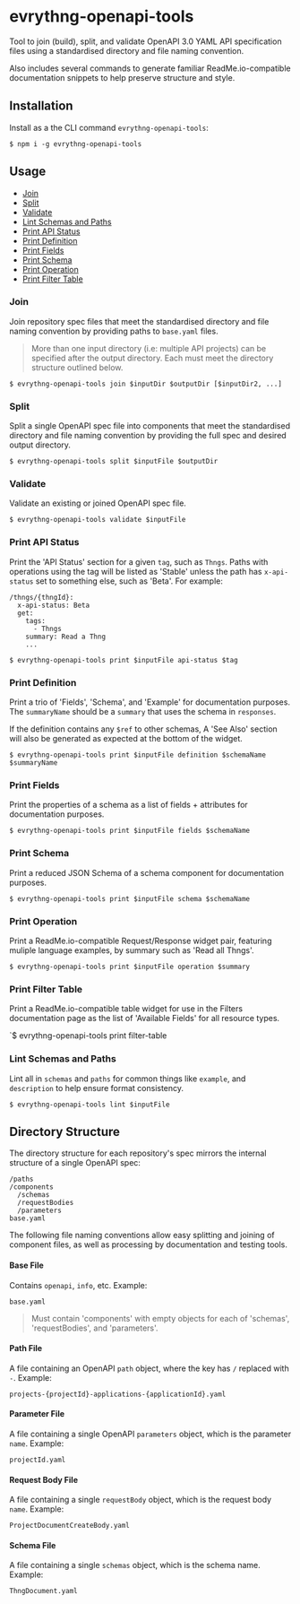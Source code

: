 # evrythng-openapi-tools

Tool to join (build), split, and validate OpenAPI 3.0 YAML API specification
files using a standardised directory and file naming convention.

Also includes several commands to generate familiar ReadMe.io-compatible
documentation snippets to help preserve structure and style.


## Installation

Install as a the CLI command `evrythng-openapi-tools`:

```
$ npm i -g evrythng-openapi-tools
```


## Usage

- [Join](#join)
- [Split](#split)
- [Validate](#validate)
- [Lint Schemas and Paths](#lint-schemas-and-paths)
- [Print API Status](#print-api-status)
- [Print Definition](#print-definition)
- [Print Fields](#print-fields)
- [Print Schema](#print-schema)
- [Print Operation](#print-operation)
- [Print Filter Table](#print-filter-table)


### Join

Join repository spec files that meet the standardised directory and file naming
convention by providing paths to `base.yaml` files.

> More than one input directory (i.e: multiple API projects) can be specified
> after the output directory. Each must meet the directory structure outlined
> below.

`$ evrythng-openapi-tools join $inputDir $outputDir [$inputDir2, ...]`


### Split

Split a single OpenAPI spec file into components that meet the standardised
directory and file naming convention by providing the full spec and desired
output directory.

`$ evrythng-openapi-tools split $inputFile $outputDir`


### Validate

Validate an existing or joined OpenAPI spec file.

`$ evrythng-openapi-tools validate $inputFile`


### Print API Status

Print the 'API Status' section for a given `tag`, such as `Thngs`. Paths with
operations using the tag will be listed as 'Stable' unless the path has
`x-api-status` set to something else, such as 'Beta'. For example:

```
/thngs/{thngId}:
  x-api-status: Beta
  get:
    tags:
      - Thngs
    summary: Read a Thng
    ...
```

`$ evrythng-openapi-tools print $inputFile api-status $tag`


### Print Definition

Print a trio of 'Fields', 'Schema', and 'Example' for documentation purposes.
The `summaryName` should be a `summary` that uses the schema in `responses`.

If the definition contains any `$ref` to other schemas, A 'See Also' section
will also be generated as expected at the bottom of the widget.

`$ evrythng-openapi-tools print $inputFile definition $schemaName $summaryName`


### Print Fields

Print the properties of a schema as a list of fields + attributes for
documentation purposes.

`$ evrythng-openapi-tools print $inputFile fields $schemaName`


### Print Schema

Print a reduced JSON Schema of a schema component for documentation purposes.

`$ evrythng-openapi-tools print $inputFile schema $schemaName`


### Print Operation

Print a ReadMe.io-compatible Request/Response widget pair, featuring muliple
language examples, by summary such as 'Read all Thngs'.

`$ evrythng-openapi-tools print $inputFile operation $summary`


### Print Filter Table

Print a ReadMe.io-compatible table widget for use in the Filters documentation
page as the list of 'Available Fields' for all resource types.

`$ evrythng-openapi-tools print filter-table


### Lint Schemas and Paths

Lint all in `schemas` and `paths` for common things like `example`, and
`description` to help ensure format consistency.

`$ evrythng-openapi-tools lint $inputFile`


## Directory Structure

The directory structure for each repository's spec mirrors the internal
structure of a single OpenAPI spec:

```
/paths
/components
  /schemas
  /requestBodies
  /parameters
base.yaml
```

The following file naming conventions allow easy splitting and joining of
component files, as well as processing by documentation and testing tools.


#### Base File

Contains `openapi`, `info`, etc. Example:

```
base.yaml
```

> Must contain 'components' with empty objects for each of 'schemas',
> 'requestBodies', and 'parameters'.


#### Path File

A file containing an OpenAPI `path` object, where the key has `/` replaced with
`-`. Example:

```
projects-{projectId}-applications-{applicationId}.yaml
```


#### Parameter File

A file containing a single OpenAPI `parameters` object, which is the parameter
`name`. Example:

```
projectId.yaml
```


#### Request Body File

A file containing a single `requestBody` object, which is the request body
`name`. Example:

```
ProjectDocumentCreateBody.yaml
```

#### Schema File

A file containing a single `schemas` object, which is the schema name. Example:

```
ThngDocument.yaml
```
